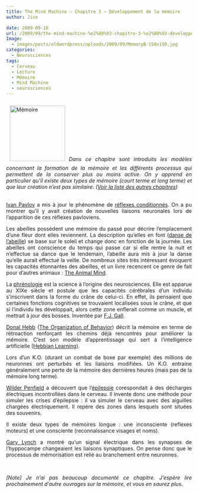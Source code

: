 ```yaml
---
title: The Mind Machine – Chapitre 3 – Développement de la mémoire
author: Jice

date: 2009-09-10
url: /2009/09/the-mind-machine-%e2%80%93-chapitre-3-%e2%80%93-developpement-de-la-memoire/
Image:
  - images/posts/oldwordpress/uploads/2009/09/MemoryB-150x150.jpg
categories:
  - Neurosciences
tags:
  - Cerveau
  - Lecture
  - Mémoire
  - Mind Machine
  - neurosciences
---
```

<p style="text-align: justify;">
  <a href="images/posts/oldwordpress/uploads/2009/09/MemoryB.jpg"><img class="alignleft size-thumbnail wp-image-925" style="margin: 10px;" title="Mémoire" src="/images/posts/oldwordpress/uploads/2009/09/MemoryB-150x150.jpg" alt="Mémoire" width="150" height="150" ></a><em>Dans ce chapitre sont introduits les modèles concernant la formation de la mémoire et les différents processus qui permettent de la conserver plus ou moins active. <em>On y apprend en particulier qu&#8217;il existe deux types de mémoire (court terme et long terme) et que leur création n&#8217;est pas similaire. </em></em><span><span><em>(<a href="../2009/08/the-mind-machine-notes-de-lecture/">Voir la liste des autres chapitres</a>)</em></span></span>
</p>

<p style="text-align: justify;">
  <a id="aptureLink_g2JT8Fyp6e" href="http://fr.wikipedia.org/wiki/Ivan%20Pavlov"><br /> Ivan Pavlov</a> a mis à jour le phénomène de <a id="aptureLink_Sr6c35nQax" href="http://fr.wikipedia.org/wiki/R%C3%A9flexes%20conditionn%C3%A9s">réflexes conditionnés</a>. On a pu montrer qu&#8217;il y avait création de nouvelles liaisons neuronales lors de l&#8217;apparition de ces réflexes pavloviens.
</p>

<p style="text-align: justify;">
  Les abeilles possèdent une mémoire du passé pour décrire l&#8217;emplacement d&#8217;une fleur dont elles reviennent. La description qu&#8217;elles en font (<a id="aptureLink_oNE5zhMPvJ" href="http://fr.wikipedia.org/wiki/Abeille#La_danse_des_abeilles">danse de l&#8217;abeille</a>) se base sur le soleil et change donc en fonction de la journée. Les abeilles ont conscience du temps qui passe car si elle rentre la nuit et n&#8217;effectue sa dance que le lendemain, l&#8217;abeille aura mis à jour la danse qu&#8217;elle aurait effectué la veille. De nombreux sites très intéressant évoquent les capacités étonnantes des abeilles, et un livre recencent ce genre de fait pour d&#8217;autres animaux : <a id="aptureLink_Bkr3ccsbY7" href="http://www.amazon.com/gp/product/0716750465">The Animal Mind</a>.
</p>

<p style="text-align: justify;">
  La <a id="aptureLink_EllSPpKBCB" href="http://fr.wikipedia.org/wiki/Phr%C3%A9nologie">phrénologie</a> est la science à l&#8217;origine des neurosciences. Elle est apparue au XIXe siècle et postule que les capacités cérébrales d&#8217;un individu s&#8217;inscrivent dans la forme du crâne de celui-ci. En effet, ils pensaient que certaines fonctions cognitives se trouvaient localisées sous le crâne, et que si l&#8217;individu les développait, alors cette zone enflerait comme un muscle, et mettrait à jour des bosses. Inventée par <a id="aptureLink_qB4YvEFh7y" href="http://fr.wikipedia.org/wiki/Franz%20Joseph%20Gall">F.J. Gall</a>.
</p>

<p style="text-align: justify;">
  <a id="aptureLink_W6f6e9KBTJ" href="http://fr.wikipedia.org/wiki/Donald%20Hebb">Donal Hebb</a> (<a id="aptureLink_g7D95e6CXE" href="http://www.amazon.com/gp/product/0805843000">The Organization of Behavior</a>) décrit la mémoire en terme de rétroaction renforçant les chemins déjà rencontrés pour améliorer la mémoire. C&#8217;est son modèle d&#8217;apprentissage qui sert à l&#8217;intelligence artificielle (<a id="aptureLink_XVsbkcJwFR" href="http://en.wikipedia.org/wiki/Hebbian%20theory">Hebbian Learning</a>).
</p>

<p style="text-align: justify;">
  Lors d&#8217;un K.O. (durant un combat de boxe par exemple) des millions de neuronnes ont perturbés et les liaisons modifiées. Un K.O. entraine généralement une perte de la mémoire des dernières heures (mais pas de la mémoire long terme).
</p>

<p style="text-align: justify;">
  <a id="aptureLink_lhEEadpRHQ" href="http://fr.wikipedia.org/wiki/Wilder%20Penfield">Wilder Penfield</a> a découvert que l&#8217;<a id="aptureLink_XwZRUmLAkP" href="http://fr.wikipedia.org/wiki/%C3%89pilepsie">épilepsie</a> corespondait à des décharges électriques incontrollées dans le cerveau. Il invente donc une méthode pour simuler les crises d&#8217;épilepsie : il va simuler le cerveau avec des aiguilles chargées électriquement. Il repère des zones dans lesquels sont situées des souvenirs.
</p>

<p style="text-align: justify;">
  Il existe deux types de mémoires longue : une inconsciente (reflexes moteurs) et une consciente (reconnaissance visages et noms).
</p>

<p style="text-align: justify;">
  <a title="Gary Lynch" href="http://www.faculty.uci.edu/profile.cfm?faculty_id=2658" target="_blank">Gary Lynch</a> a montré qu&#8217;un signal électrique dans les synapses de l&#8217;hyppocampe changeaient les liaisons synaptiques. On pense donc que le processus de mémorisation est relié au branchement entre neuronnes.
</p>

<p style="text-align: justify;">
  <em><br /> </em>
</p>

<p style="text-align: justify;">
  <em>[Note] Je n&#8217;ai pas beaucoup documenté ce chapitre. J&#8217;espère lire prochainement d&#8217;autre ouvrages sur la mémoire, et vous en saurez plus.</em>
</p>